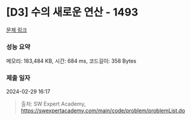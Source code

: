 # [D3] 수의 새로운 연산 - 1493 

[문제 링크](https://swexpertacademy.com/main/code/problem/problemDetail.do?contestProbId=AV2b-QGqADMBBASw) 

### 성능 요약

메모리: 183,484 KB, 시간: 684 ms, 코드길이: 358 Bytes

### 제출 일자

2024-02-29 16:17



> 출처: SW Expert Academy, https://swexpertacademy.com/main/code/problem/problemList.do